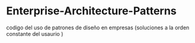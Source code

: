 # Enterprise-Architecture-Patterns
codigo del uso de patrones de  diseño en empresas (soluciones a la orden constante del usaurio )

